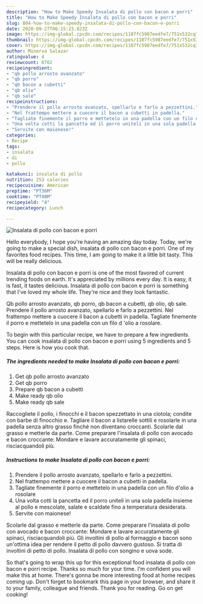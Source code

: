 ```yaml
---
description: "How to Make Speedy Insalata di pollo con bacon e porri"
title: "How to Make Speedy Insalata di pollo con bacon e porri"
slug: 804-how-to-make-speedy-insalata-di-pollo-con-bacon-e-porri
date: 2020-09-27T06:15:23.823Z
image: https://img-global.cpcdn.com/recipes/1107fc5987eedfe7/751x532cq70/insalata-di-pollo-con-bacon-e-porri-recipe-main-photo.jpg
thumbnail: https://img-global.cpcdn.com/recipes/1107fc5987eedfe7/751x532cq70/insalata-di-pollo-con-bacon-e-porri-recipe-main-photo.jpg
cover: https://img-global.cpcdn.com/recipes/1107fc5987eedfe7/751x532cq70/insalata-di-pollo-con-bacon-e-porri-recipe-main-photo.jpg
author: Minerva Salazar
ratingvalue: 4
reviewcount: 8762
recipeingredient:
- "qb pollo arrosto avanzato"
- "qb porro"
- "qb bacon a cubetti"
- "qb olio"
- "qb sale"
recipeinstructions:
- "Prendere il pollo arrosto avanzato, spellarlo e farlo a pezzettini."
- "Nel frattempo mettere a cuocere il bacon a cubetti in padella."
- "Tagliate finemente il porro e mettetelo in una padella con un filo d&#39;olio a rosolare"
- "Una volta cotti la pancetta ed il porro uniteli in una sola padella insieme al pollo e mescolate, salate e scaldate fino a temperatura desiderata."
- "Servite con maionese!"
categories:
- Recipe
tags:
- insalata
- di
- pollo

katakunci: insalata di pollo 
nutrition: 253 calories
recipecuisine: American
preptime: "PT36M"
cooktime: "PT48M"
recipeyield: "4"
recipecategory: Lunch

---
```



![Insalata di pollo con bacon e porri](https://img-global.cpcdn.com/recipes/1107fc5987eedfe7/751x532cq70/insalata-di-pollo-con-bacon-e-porri-recipe-main-photo.jpg)

Hello everybody, I hope you're having an amazing day today. Today, we're going to make a special dish, insalata di pollo con bacon e porri. One of my favorites food recipes. This time, I am going to make it a little bit tasty. This will be really delicious.

Insalata di pollo con bacon e porri is one of the most favored of current trending foods on earth. It's appreciated by millions every day. It is easy, it is fast, it tastes delicious. Insalata di pollo con bacon e porri is something that I've loved my whole life. They're nice and they look fantastic.

Qb pollo arrosto avanzato, qb porro, qb bacon a cubetti, qb olio, qb sale. Prendere il pollo arrosto avanzato, spellarlo e farlo a pezzettini. Nel frattempo mettere a cuocere il bacon a cubetti in padella. Tagliate finemente il porro e mettetelo in una padella con un filo d &#39;olio a rosolare.


To begin with this particular recipe, we have to prepare a few ingredients. You can cook insalata di pollo con bacon e porri using 5 ingredients and 5 steps. Here is how you cook that.

<!--inarticleads1-->

##### The ingredients needed to make Insalata di pollo con bacon e porri:

1. Get qb pollo arrosto avanzato
1. Get qb porro
1. Prepare qb bacon a cubetti
1. Make ready qb olio
1. Make ready qb sale


Raccogliete il pollo, i finocchi e il bacon spezzettato in una ciotola; condite con barbe di finocchio e. Tagliare il bacon a listarelle sottili e rosolarle in una padella senza altro grasso finché non diventano croccanti. Scolarle dal grasso e metterle da parte. Come preparare l&#39;insalata di pollo con avocado e bacon croccante: Mondare e lavare accuratamente gli spinaci, risciacquandoli più. 

<!--inarticleads2-->

##### Instructions to make Insalata di pollo con bacon e porri:

1. Prendere il pollo arrosto avanzato, spellarlo e farlo a pezzettini.
1. Nel frattempo mettere a cuocere il bacon a cubetti in padella.
1. Tagliate finemente il porro e mettetelo in una padella con un filo d&#39;olio a rosolare
1. Una volta cotti la pancetta ed il porro uniteli in una sola padella insieme al pollo e mescolate, salate e scaldate fino a temperatura desiderata.
1. Servite con maionese!


Scolarle dal grasso e metterle da parte. Come preparare l&#39;insalata di pollo con avocado e bacon croccante: Mondare e lavare accuratamente gli spinaci, risciacquandoli più. Gli involtini di pollo al formaggio e bacon sono un&#39;ottima idea per rendere il petto di pollo davvero gustoso. Si tratta di involtini di petto di pollo. Insalata di pollo con songino e uova sode. 

So that's going to wrap this up for this exceptional food insalata di pollo con bacon e porri recipe. Thanks so much for your time. I'm confident you will make this at home. There's gonna be more interesting food at home recipes coming up. Don't forget to bookmark this page in your browser, and share it to your family, colleague and friends. Thank you for reading. Go on get cooking!
